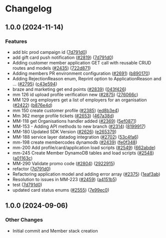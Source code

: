# Changelog

## 1.0.0 (2024-11-14)


### Features

* add blc prod campaign id ([7d791d0](https://github.com/bluelightcard/BlueLightCard-2.0/commit/7d791d092ee9735f6b11f9b483a612ae68311434))
* add gift card push notification ([#2819](https://github.com/bluelightcard/BlueLightCard-2.0/issues/2819)) ([7d791d0](https://github.com/bluelightcard/BlueLightCard-2.0/commit/7d791d092ee9735f6b11f9b483a612ae68311434))
* Adding customer member application GET call with reusable CRUD routes and models ([#2435](https://github.com/bluelightcard/BlueLightCard-2.0/issues/2435)) ([722d871](https://github.com/bluelightcard/BlueLightCard-2.0/commit/722d871d091298adc65407d21e3850b788515cad))
* Adding members PR environment configuration ([#2691](https://github.com/bluelightcard/BlueLightCard-2.0/issues/2691)) ([b890170](https://github.com/bluelightcard/BlueLightCard-2.0/commit/b89017012395eb0665f474f6276da3be2ad81287))
* Adding RejectionReason enum, Reprint option to ApplicationReason and … ([#2795](https://github.com/bluelightcard/BlueLightCard-2.0/issues/2795)) ([c43e594](https://github.com/bluelightcard/BlueLightCard-2.0/commit/c43e5946d8c2ba15db080971b661fc25331b3df8))
* braze and marketing get end points ([#2839](https://github.com/bluelightcard/BlueLightCard-2.0/issues/2839)) ([043f426](https://github.com/bluelightcard/BlueLightCard-2.0/commit/043f4267d72c881f237ded1105486d725e4e1320))
* mm 126 id upload profile verification new ([#2875](https://github.com/bluelightcard/BlueLightCard-2.0/issues/2875)) ([276066c](https://github.com/bluelightcard/BlueLightCard-2.0/commit/276066cfa6c005979f07403473a572631693a4aa))
* MM 129 org employers get a list of employers for an organisation ([#2422](https://github.com/bluelightcard/BlueLightCard-2.0/issues/2422)) ([b876e4d](https://github.com/bluelightcard/BlueLightCard-2.0/commit/b876e4d272045a074ff5a5282083be4180c86927))
* mm 150 create customer profile ([#2385](https://github.com/bluelightcard/BlueLightCard-2.0/issues/2385)) ([ed8b3e4](https://github.com/bluelightcard/BlueLightCard-2.0/commit/ed8b3e4c2af98833354ae0d3dcfdf5c9a7ee9d51))
* Mm 362 merge profile tickets ([#2653](https://github.com/bluelightcard/BlueLightCard-2.0/issues/2653)) ([467a38d](https://github.com/bluelightcard/BlueLightCard-2.0/commit/467a38df1a46d1bc515500b912297452274d30ae))
* MM-118 get Organisations handler added ([#2369](https://github.com/bluelightcard/BlueLightCard-2.0/issues/2369)) ([5ef0871](https://github.com/bluelightcard/BlueLightCard-2.0/commit/5ef08714f88b842d2a01fbc0af4299078b27ff50))
* MM-153 - Adding API methods to new branch ([#2314](https://github.com/bluelightcard/BlueLightCard-2.0/issues/2314)) ([8199917](https://github.com/bluelightcard/BlueLightCard-2.0/commit/81999178a050bd5341f8ea00a2cb060b499c8be1))
* MM-180 Updated SDK Version ([#2626](https://github.com/bluelightcard/BlueLightCard-2.0/issues/2626)) ([e265379](https://github.com/bluelightcard/BlueLightCard-2.0/commit/e265379aad8f7a5ed312b771687b125acf73cb17))
* MM-188 service layer datadog integration ([#2702](https://github.com/bluelightcard/BlueLightCard-2.0/issues/2702)) ([53c4fa6](https://github.com/bluelightcard/BlueLightCard-2.0/commit/53c4fa6e34ea645dbb70d4affb7c0cdc3dce2fd1))
* mm-198 create membercodes dynamodb ([#2439](https://github.com/bluelightcard/BlueLightCard-2.0/issues/2439)) ([fe0f348](https://github.com/bluelightcard/BlueLightCard-2.0/commit/fe0f3489c6667e9db9672e3fa6671a3e23c9073d))
* mm-200 Add profile/card/application load scripts ([#2549](https://github.com/bluelightcard/BlueLightCard-2.0/issues/2549)) ([662abde](https://github.com/bluelightcard/BlueLightCard-2.0/commit/662abde05b957a85563b14fdac3e43376867a7b0))
* mm-245 Create Member DynamoDB tables and load scripts ([#2548](https://github.com/bluelightcard/BlueLightCard-2.0/issues/2548)) ([a01163c](https://github.com/bluelightcard/BlueLightCard-2.0/commit/a01163c99c18928c1dd2ae54a132da3f15cfcbcf))
* MM-290 Validate promo code ([#2804](https://github.com/bluelightcard/BlueLightCard-2.0/issues/2804)) ([2922915](https://github.com/bluelightcard/BlueLightCard-2.0/commit/29229157eb16538ce1935dd4c81e5abffeef3114))
* refactor ([7d791d0](https://github.com/bluelightcard/BlueLightCard-2.0/commit/7d791d092ee9735f6b11f9b483a612ae68311434))
* Refactoring application model and adding error array ([#2375](https://github.com/bluelightcard/BlueLightCard-2.0/issues/2375)) ([1eaf3ab](https://github.com/bluelightcard/BlueLightCard-2.0/commit/1eaf3ab9d1368599b0301328496d6d6be1c0a71d))
* Resolution to issues in MM-223 ([#2459](https://github.com/bluelightcard/BlueLightCard-2.0/issues/2459)) ([a4151b5](https://github.com/bluelightcard/BlueLightCard-2.0/commit/a4151b531350f8fcfcd915c8a18c9736c931cb29))
* test ([7d791d0](https://github.com/bluelightcard/BlueLightCard-2.0/commit/7d791d092ee9735f6b11f9b483a612ae68311434))
* updated card status enums ([#2555](https://github.com/bluelightcard/BlueLightCard-2.0/issues/2555)) ([7e99ec0](https://github.com/bluelightcard/BlueLightCard-2.0/commit/7e99ec0570039ce87bbe27e34a8626c1404b6b6f))

## 1.0.0 (2024-09-06)

### Other Changes

* Initial commit and Member stack creation
